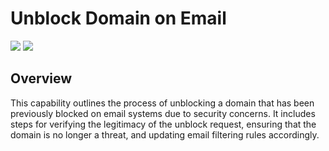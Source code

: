 # Unblock Domain on Email

![](https://img.shields.io/badge/Phase-Recovery_%28P0005%29-blue)&nbsp;![](https://img.shields.io/badge/Category-Email-blue)
## Overview

This capability outlines the process of unblocking a domain that has been previously blocked on email systems due to security concerns. It includes steps for verifying the legitimacy of the unblock request, ensuring that the domain is no longer a threat, and updating email filtering rules accordingly.